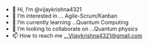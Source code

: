 - 👋 Hi, I’m @vijaykrishna4321
- 👀 I’m interested in ... Agile-Scrum/Kanban 
- 🌱 I’m currently learning ...Quantum Computing 
- 💞️ I’m looking to collaborate on ...Quantum physics 
- 📫 How to reach me ...Vijaykrishna4321@gmail.com 

<!---
vijaykrishna4321/vijaykrishna4321 is a ✨ special ✨ repository because its `README.md` (this file) appears on your GitHub profile.
You can click the Preview link to take a look at your changes.
--->
